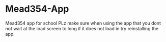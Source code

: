 # Mead354-App
Mead354 app for school 
PLz make sure when using the app that you dont not wait at the load screen to long if it does not load in try reinstalling the app.
